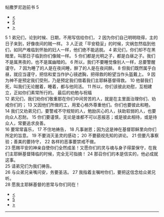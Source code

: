 ﻿





 帖撒罗尼迦前书 5




* [<](bible/1TH04.md)
* [5](bible/1TH.md)
* [>](bible/2TH01.md)



 
5 
1 弟兄们，论到时候、日期，不用写信给你们， 
2 因为你们自己明明晓得，主的日子来到，好像夜间的贼一样。 
3 人正说「平安稳妥」的时候，灾祸忽然临到他们，如同产难临到怀胎的妇人一样，他们绝不能逃脱。 
4 弟兄们，你们却不在黑暗里，叫那日子临到你们像贼一样。 
5 你们都是光明之子，都是白昼之子。我们不是属黑夜的，也不是属幽暗的。 
6 所以，我们不要睡觉像别人一样，总要警醒谨守。 
7 因为睡了的人是在夜间睡，醉了的人是在夜间醉。 
8 但我们既然属乎白昼，就应当谨守，把信和爱当作护心镜遮胸，把得救的盼望当作头盔戴上。 
9 因为神不是预定我们受刑，乃是预定我们借着我们主耶稣基督得救。 
10 他替我们死，叫我们无论醒着，睡着，都与他同活。 
11 所以，你们该彼此劝慰，互相建立，正如你们素常所行的。 最后的劝勉与祝福  
12 弟兄们，我们劝你们敬重那在你们中间劳苦的人，就是在主里面治理你们、劝戒你们的； 
13 又因他们所做的工，用爱心格外尊重他们。你们也要彼此和睦。 
14 我们又劝弟兄们，要警戒不守规矩的人，勉励灰心的人，扶助软弱的人，也要向众人忍耐。 
15 你们要谨慎，无论是谁都不可以恶报恶；或是彼此相待，或是待众人，常要追求良善。  
16 要常常喜乐， 
17 不住地祷告， 
18 凡事谢恩；因为这是神在基督耶稣里向你们所定的旨意。 
19 不要消灭圣灵的感动； 
20 不要藐视先知的讲论。 
21 但要凡事察验；善美的要持守， 
22 各样的恶事要禁戒不做。  
23 愿赐平安的神亲自使你们全然成圣！又愿你们的灵与魂与身子得蒙保守，在我们主耶稣基督降临的时候，完全无可指摘！ 
24 那召你们的本是信实的，他必成就这事。  
25 请弟兄们为我们祷告。  
26 与众弟兄亲嘴问安，务要圣洁。 
27 我指着主嘱咐你们，要把这信念给众弟兄听。  
28 愿我主耶稣基督的恩常与你们同在！ 
* [<](bible/1TH04.md)
* [5](bible/1TH.md)
* [>](bible/2TH01.md)





---









